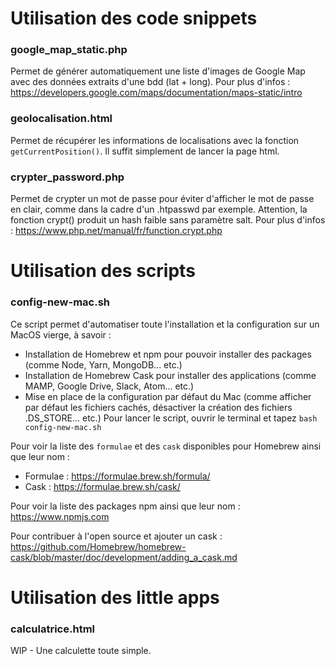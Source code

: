 # Utilisation des code snippets
### google_map_static.php
Permet de générer automatiquement une liste d'images de Google Map avec des données extraits d'une bdd (lat + long). Pour plus d'infos : https://developers.google.com/maps/documentation/maps-static/intro

### geolocalisation.html
Permet de récupérer les informations de localisations avec la fonction `getCurrentPosition()`. Il suffit simplement de lancer la page html.

### crypter_password.php
Permet de crypter un mot de passe pour éviter d'afficher le mot de passe en clair, comme dans la cadre d'un .htpasswd par exemple. Attention, la fonction crypt() produit un hash faible sans paramètre salt. Pour plus d'infos : https://www.php.net/manual/fr/function.crypt.php

# Utilisation des scripts
### config-new-mac.sh 
Ce script permet d'automatiser toute l'installation et la configuration sur un MacOS vierge, à savoir :
- Installation de Homebrew et npm pour pouvoir installer des packages (comme Node, Yarn, MongoDB... etc.)
- Installation de Homebrew Cask pour installer des applications (comme MAMP, Google Drive, Slack, Atom... etc.)
- Mise en place de la configuration par défaut du Mac (comme afficher par défaut les fichiers cachés, désactiver la création des fichiers .DS_STORE... etc.)
Pour lancer le script, ouvrir le terminal et tapez `bash config-new-mac.sh`

Pour voir la liste des `formulae` et des `cask` disponibles pour Homebrew ainsi que leur nom : 
- Formulae : https://formulae.brew.sh/formula/ 
- Cask : https://formulae.brew.sh/cask/

Pour voir la liste des packages npm ainsi que leur nom : https://www.npmjs.com

Pour contribuer à l'open source et ajouter un cask : https://github.com/Homebrew/homebrew-cask/blob/master/doc/development/adding_a_cask.md

# Utilisation des little apps
### calculatrice.html
WIP - Une calculette toute simple.
